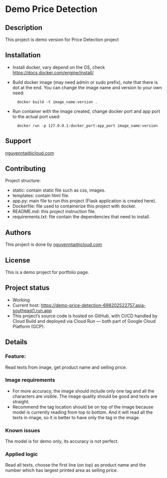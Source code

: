 # Demo Price Detection


## Description
This project is demo version for Price Detection project


## Installation
- Install docker, vary depend on the OS, check https://docs.docker.com/engine/install/
- Build docker image (may need admin or sudo prefix), note that there is dot at the end. You can 
change the image name and version to your own need:
    
        docker build -t image_name:version .
- Run container with the image created, change docker port and app port to the actual port used:
    
        docker run -p 127.0.0.1:docker_port:app_port image_name:version

## Support
nguyennta@icloud.com


## Contributing
Project structure:
- static: contain static file such as css, images.
- templates: contain html file.
- app.py: main file to run this project (Flask application is created here).
- Dockerfile: file used to containerize this project with docker.
- README.md: this project instruction file.
- requirements.txt: file contain the dependencies that need to install.


## Authors
This project is done by nguyennta@icloud.com


## License
This is a demo project for portfolio page.


## Project status
- Working
- Current host: https://demo-price-detection-698202522757.asia-southeast1.run.app
- This project’s source code is hosted on GitHub, with CI/CD handled by Cloud Build 
and deployed via Cloud Run — both part of Google Cloud Platform (GCP).


## Details


### Feature:  
Read texts from image, get product name and selling price.


### Image requirements
- For more accuracy, the image should include only one tag and all the characters 
are visible. The image quality should be good and texts are straight.
- Recommend the tag location should be on top of the image because model is 
currently reading from top to bottom. And it will read all the texts in image, 
so it is better to have only the tag in the image.


### Known issues
The model is for demo only, its accuracy is not perfect.


### Applied logic
Read all texts, choose the first line (on top) as product name and the number 
which has largest printed area as selling price.
